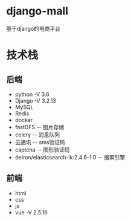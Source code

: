 # django-mall
基于django的电商平台

# 技术栈
## 后端

- python  -V 3.6
- Django  -V 3.2.13
- MySQL
- Redis
- docker
- fastDFS -- 图片存储
- celery  -- 消息队列
- 云通讯   -- sms验证码
- captcha -- 图形验证码
- delron/elasticsearch-ik:2.4.6-1.0 -- 搜索引擎

## 前端

- html
- css
- js
- vue -V 2.5.16
